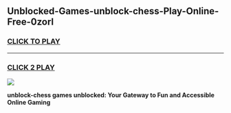 
## Unblocked-Games-unblock-chess-Play-Online-Free-0zorl
<h3>
<a href="https://premium76.site?title=unblock-chess&ref=26A">CLICK TO PLAY</a></h3>
<hr>

<h3>
<a href="https://premium76.site?title=unblock-chess&ref=26A">CLICK 2 PLAY</a>
  
</h3>

<a href="https://premium76.site?title=unblock-chess&ref=26A"><img src="https://clearcache.store/games.png"></a>


**unblock-chess games unblocked: Your Gateway to Fun and Accessible Online Gaming**
